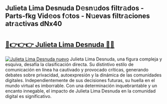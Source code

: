 ## Julieta Lima Desnuda D𝚎sn𝚞dos filtr𝚊dos - Parts-fkg Vid𝚎os f𝚘tos - N𝚞evas filtr𝚊ciones atr𝚊ctivas dNx40

# <h2><a href="http://mb47v0n.tromn.icu/?c=Julieta+Lima+Desnuda">🔗👉👉👉 Julieta Lima Desnuda 🔗🔗</a></h2>

[![Julieta Lima Desnuda nuevo](https://i.imgur.com/pEAQMta.gif)](http://mb47v0n.tromn.icu/?c=Julieta+Lima+Desnuda)
Julieta Lima Desnuda, una figura compleja y esquiva, desafía la clasificación directa. Su distintivo estilo de comunicación en línea ha cautivado y provocado críticas, generando debates sobre privacidad, autoexpresión y la dinámica de las comunidades digitales. Independientemente de sus decisiones futuras, su huella en el mundo virtual es imborrable. Con una determinación inquebrantable y un encanto innegable, el impacto de Julieta Lima Desnuda en la comunidad digital es significativo.
